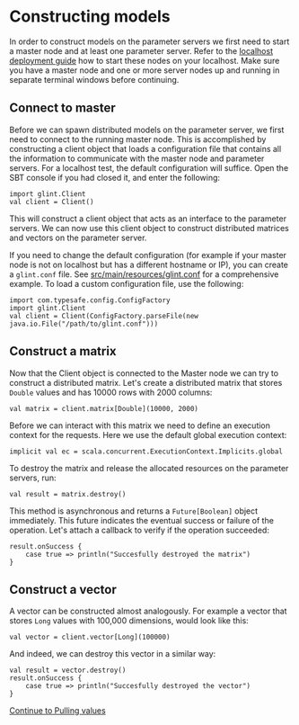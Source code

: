 # Constructing models

In order to construct models on the parameter servers we first need to start a master node and at least one parameter server. Refer to the [localhost deployment guide](../deploymentguide/localhost/) how to start these nodes on your localhost. Make sure you have a master node and one or more server nodes up and running in separate terminal windows before continuing.

## Connect to master

Before we can spawn distributed models on the parameter server, we first need to connect to the running master node. 
This is accomplished by constructing a client object that loads a configuration file that contains all the information 
to communicate with the master node and parameter servers. For a localhost test, the default configuration will suffice.
Open the SBT console if you had closed it, and enter the following: 

    import glint.Client    
    val client = Client()
  
This will construct a client object that acts as an interface to the parameter servers. We can now use this client 
object to construct distributed matrices and vectors on the parameter server.

If you need to change the default configuration (for example if your master node is not on localhost but has a 
different hostname or IP), you can create a `glint.conf` file. See [src/main/resources/glint.conf](https://github.com/MGabr/glint/blob/master/src/main/resources/glint.conf)
for a comprehensive example. To load a custom configuration file, use the following:

    import com.typesafe.config.ConfigFactory
    import glint.Client
    val client = Client(ConfigFactory.parseFile(new java.io.File("/path/to/glint.conf")))

## Construct a matrix

Now that the Client object is connected to the Master node we can try to construct a distributed matrix. Let's create a 
distributed matrix that stores `Double` values and has 10000 rows with 2000 columns:

    val matrix = client.matrix[Double](10000, 2000)

Before we can interact with this matrix we need to define an execution context for the requests. Here we use the 
default global execution context:

    implicit val ec = scala.concurrent.ExecutionContext.Implicits.global

To destroy the matrix and release the allocated resources on the parameter servers, run:

    val result = matrix.destroy()

This method is asynchronous and returns a `Future[Boolean]` object immediately. This future indicates the eventual success or failure of the operation. Let's attach a callback to verify if the operation succeeded:

    result.onSuccess {
        case true => println("Succesfully destroyed the matrix")
    }

## Construct a vector

A vector can be constructed almost analogously. For example a vector that stores `Long` values with 100,000 dimensions, would look like this:

    val vector = client.vector[Long](100000)

And indeed, we can destroy this vector in a similar way:

    val result = vector.destroy()
    result.onSuccess {
        case true => println("Succesfully destroyed the vector")
    }

[Continue to Pulling values](pull.md)

